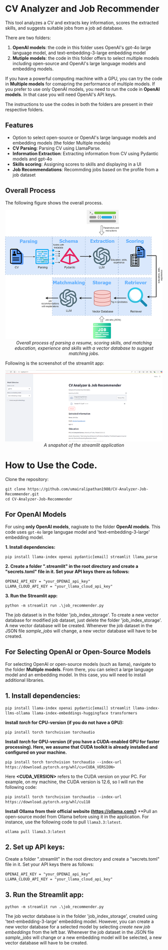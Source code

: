 # CV Analyzer and Job Recommender

This tool analyzes a CV and extracts key information, scores the extracted skills, and suggests suitable jobs from a job ad database.  

There are two folders: 
1. **OpenAI models**: the code in this folder uses OpenAI's gpt-4o large language model, and text-embedding-3-large embedding model
2. **Mutiple models**: the code in this folder offers to select multiple models including open-source and OpenAI's large language models and embedding models.  

If you have a powerful computing machine with a GPU, you can try the code in **Multiple models** for comapring the performance of multiple models. If you prefer to use only OpenAI models, you need to run the code in **OpenAI models**. In that case you will need OpenAI's API keys. 

The instructions to use the codes in both the folders are present in their respective folders. 

## Features
- Option to select open-source or OpenAI's large language models and embedding models (the folder Multiple models) 
- **CV Parsing**: Parsing CV using LlamaParse. 
- **Information Extraction**: Extracting information from CV using Pydantic models and gpt-4o
- **Skills scoring**: Assigning scores to skills and displaying in a UI
- **Job Recommendations**: Recommding jobs based on the profile from a job dataset

## Overall Process
The following figure shows the overall process.  

<p align="center">
  <img src="images/image.png" alt="My Figure" width="700">
  <br>
  <em>Overall process of parsing a resume, scoring skills, and matching education, experience and skills with a vector database to suggest matching jobs.</em>
</p>  

Following is the screenshot of the streamlit app:  

<p align="center">
  <img src="images/appScrshot.png" alt="My Figure" width="700">
  <br>
  <em>A snapshot of the streamlit application</em>
</p>

# How to Use the Code.

Clone the repository:
   ```
   git clone https://github.com/umairalipathan1980/CV-Analyzer-Job-Recommender.git
   cd CV-Analyzer-Job-Recommender
   ```
## For OpenAI Models  

For using **only OpenAI models**, nagivate to the folder **OpenAI models**. This code uses `gpt-4o` large langugae model and 'text-embedding-3-large' embedding model. 

**1. Install dependencies:**
   ```
   pip install llama-index openai pydantic[email] streamlit llama_parse
   ```

**2. Create a folder ".streamlit" in the root directory and create a "secrets.toml" file in it. Set your API keys there as follows:**
   ```
   OPENAI_API_KEY = "your_OPENAI_api_key"
   LLAMA_CLOUD_API_KEY = "your_llama_cloud_api_key"
   ```

**3. Run the Streamlit app:**
   ```
   python -m streamlit run .\job_recommender.py  
   ```
The job dataset is in the folder 'job_index_storage'. To create a new vector database for modified job dataset, just delete the folder 'job_index_storage'. A new vector database will be created. Whenever the job dataset in the JSON file *sample_jobs* will change, a new vector database will have to be created. 

## For Selecting OpenAI or Open-Source Models

For selecting OpenAI or open-source models (such as llama), navigate to the folder **Multiple models**. From there, you can select a large language model and an embedding model. In this case, you will need to install additional libraries.  

## 1. Install dependencies:
   ```
   pip install llama-index openai pydantic[email] streamlit llama-index-llms-ollama llama-index-embeddings-huggingface transformers
   ```
   **Install *torch* for CPU-version (if you do not have a GPU):**
   ```
   pip install torch torchvision torchaudio
   ```
   **Install *torch* for GPU-version (if you have a CUDA-enabled GPU for faster processing). Here, we assume that CUDA toolkit is already installed and configured on your machine.** 
   ```
   pip install torch torchvision torchaudio --index-url https://download.pytorch.org/whl/cu<CUDA_VERSION>
   ```
   Here **<CUDA_VERSION>** refers to the CUDA version on your PC. For example, on my machine, the CUDA version is 12.6, so I will run the following code:  
   ```
   pip install torch torchvision torchaudio --index-url https://download.pytorch.org/whl/cu118
   ```
   **Install Ollama from their official website (https://ollama.com/)** 
   **Pull an open-source model from Ollama before using it in the application. For instance, use the following code to pull `llama3.3:latest`.
   ```
   ollama pull llama3.3:latest
   ```
   
## 2. Set up API keys:
   Create a folder ".streamlit" in the root directory and create a "secrets.toml" file in it. Set your API keys there as follows:
   ```
   OPENAI_API_KEY = "your_OPENAI_api_key"
   LLAMA_CLOUD_API_KEY = "your_llama_cloud_api_key"
   ```
## 3. Run the Streamlit app:
   ```
   python -m streamlit run .\job_recommender.py
   ```
The job vector database is in the folder 'job_index_storage', created using 'text-embedding-3-large' embedding model. However, you can create a new vector database for a selected model by selecting *create new job embeddings* from the left bar. Whenever the job dataset in the JSON file *sample_jobs* will change or a new embedding model will be selected, a new vector database will have to be created. 





